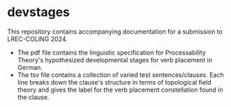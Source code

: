 # devstages

This repository contains accompanying documentation for a submission to LREC-COLING 2024.

* The pdf file contains the linguistic specification for Processability Theory's hypothesized developmental stages for verb placement in German.
* The tsv file contains a collection of varied test sentences/clauses. Each line breaks down the clause's structure in terms of topological field theory and gives the label for the verb placement constellation found in the clause.
